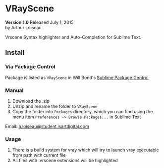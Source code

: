 # VRayScene #
**Version 1.0** Released July 1, 2015  
by Arthur Loiseau

Vrscene Syntax highlighter and Auto-Completion for Sublime Text.

## Install

### Via Package Control

Package is listed as `VRayScene` in Will Bond's [Sublime Package Control](https://packagecontrol.io/).

### Manual

1. Download the .zip
2. Unzip and rename the folder to `VRayScene`
3. Copy the folder into `Packages` directory, which you can find using the menu item `Preferences -> Browse Packages...` in Sublime Text

Email: [a.loiseau@student.isartdigital.com](a.loiseau@student.isartdigital.com) 

### Usage

1. There is a build system for vray which will try to launch vray executable from path with current file
2. All files with .vrscene extensions will be highlighted